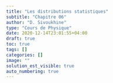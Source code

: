 ```yaml
---
title: "Les distributions statistiques"
subtitle: "Chapitre 06"
author: "D. Sivoukhine"
type: "Cours de Physique"
date: 2020-12-14T23:01:55+04:00
draft: true
toc: true
tags: []
categories: []
image: ""
solution_est_visible: true
auto_numbering: true
---
```


